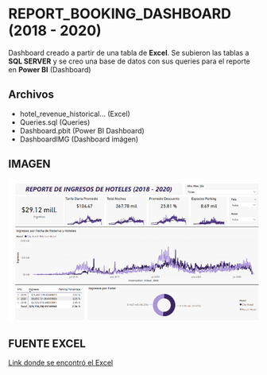 # REPORT_BOOKING_DASHBOARD (2018 - 2020)

Dashboard creado a partir de una tabla de **Excel**.
Se subieron las tablas a **SQL SERVER** y se creo una base de datos con sus queries para el reporte en **Power BI** (Dashboard)

## Archivos
- hotel_revenue_historical... (Excel)
- Queries.sql (Queries)
- Dashboard.pbit (Power BI Dashboard)
- DashboardIMG (Dashboard imágen)


## IMAGEN

![Dashboard](https://github.com/qarlosbaldovino/REPORT_BOOKING_DASHBOARD/blob/master/DashboardIMG.png?raw=true)

## FUENTE EXCEL

[Link donde se encontró el Excel](https://www.absentdata.com/hotel_revenue_historical_full/)
